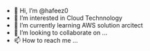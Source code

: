 - 👋 Hi, I’m @hafeez0
- 👀 I’m interested in Cloud Technnology
- 🌱 I’m currently learning AWS solution arcitect
- 💞️ I’m looking to collaborate on ...
- 📫 How to reach me ...

<!---
hafeez0/hafeez0 is a ✨ special ✨ repository because its `README.md` (this file) appears on your GitHub profile.
You can click the Preview link to take a look at your changes.
--->
